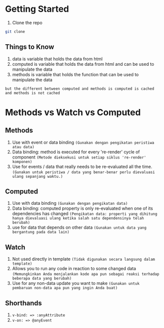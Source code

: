 # Getting Started

1. Clone the repo

```sh
git clone
```

## Things to Know

1. data is variable that holds the data from html
2. computed is variable that holds the data from html and can be used to manipulate the data
3. methods is variable that holds the function that can be used to manipulate the data

`but the different between computed and methods is computed is cached and methods is not cached`

# Methods vs Watch vs Computed

## Methods

1. Use with event or data binding
   `(Gunakan dengan pengikatan peristiwa atau data)`
2. Data binding: method is executed for every 're-render' cycle of component
   `(Metode dieksekusi untuk setiap siklus 're-render' komponen)`
3. Use for events / data that really needs to be re-evaluated all the time.
   `(Gunakan untuk peristiwa / data yang benar-benar perlu dievaluasi ulang sepanjang waktu.)`

## Computed

1. Use with data binding `(Gunakan dengan pengikatan data)`
2. Data binding: computed property is only re-evaluated when one of its dependencies has changed
   `(Pengikatan data: properti yang dihitung hanya dievaluasi ulang ketika salah satu dependensinya telah berubah)`
3. use for data that depends on other data
   `(Gunakan untuk data yang bergantung pada data lain)`

## Watch

1. Not used directly in template `(Tidak digunakan secara langsung dalam template)`
2. Allows you to run any code in reaction to some changed data
   `(Memungkinkan Anda menjalankan kode apa pun sebagai reaksi terhadap beberapa data yang berubah)`
3. Use for any non-data update you want to make
   `(Gunakan untuk pembaruan non-data apa pun yang ingin Anda buat)`

## Shorthands

1. `v-bind: => :anyAttribute`
2. `v-on: => @anyEvent`
